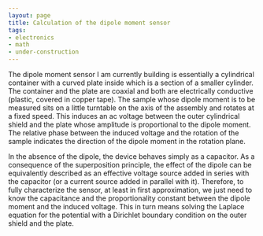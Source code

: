 ```yaml
---
layout: page
title: Calculation of the dipole moment sensor
tags:
- electronics
- math
- under-construction
---
```


The dipole moment sensor I am currently building is essentially a cylindrical container with a curved plate inside which is a section of a smaller cylinder. The container and the plate are coaxial and both are electrically conductive (plastic, covered in copper tape). The sample whose dipole moment is to be measured sits on a little turntable on the axis of the assembly and rotates at a fixed speed. This induces an ac voltage between the outer cylindrical shield and the plate whose amplitude is proportional to the dipole moment. The relative phase between the induced voltage and the rotation of the sample indicates the direction of the dipole moment in the rotation plane.

In the absence of the dipole, the device behaves simply as a capacitor. As a consequence of the superposition principle, the effect of the dipole can be equivalently described as an effective voltage source added in series with the capacitor (or a current source added in parallel with it). Therefore, to fully characterize the sensor, at least in first approximation, we just need to know the capacitance and the proportionality constant between the dipole moment and the induced voltage. This in turn means solving the Laplace equation for the potential with a Dirichlet boundary condition on the outer shield and the plate.



